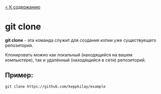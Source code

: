 [< К содержанию](../readme.md)

# git clone 



__git clone__ - эта команда служит для создания копии уже существуещего репозитория.

Клонировать можно как локальный (находящийся на вашем компьютере), так и удалённый (находящийся в сети) репозиторий.

## Пример:

``` bash=
git clone https://github.com/keppkilay/example
```